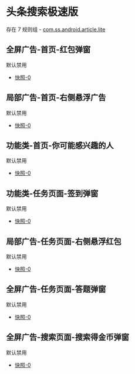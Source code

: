 # 头条搜索极速版

存在 7 规则组 - [com.ss.android.article.lite](/src/apps/com.ss.android.article.lite.ts)

## 全屏广告-首页-红包弹窗

默认禁用

- [快照-0](https://i.gkd.li/import/12705414)

## 局部广告-首页-右侧悬浮广告

默认禁用

- [快照-0](https://i.gkd.li/import/12705452)

## 功能类-首页-你可能感兴趣的人

默认禁用

- [快照-0](https://i.gkd.li/import/12705427)

## 功能类-任务页面-签到弹窗

默认禁用

- [快照-0](https://i.gkd.li/import/12705439)

## 局部广告-任务页面-右侧悬浮红包

默认禁用

- [快照-0](https://i.gkd.li/import/12705447)

## 全屏广告-任务页面-答题弹窗

默认禁用

- [快照-0](https://i.gkd.li/import/12705456)

## 全屏广告-搜索页面-搜索得金币弹窗

默认禁用

- [快照-0](https://i.gkd.li/import/12705468)
